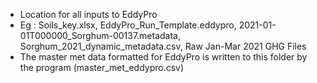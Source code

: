 - Location for all inputs to EddyPro
- Eg : Soils_key.xlsx, EddyPro_Run_Template.eddypro, 2021-01-01T000000_Sorghum-00137.metadata, Sorghum_2021_dynamic_metadata.csv, Raw Jan-Mar 2021 GHG Files
- The master met data formatted for EddyPro is written to this folder by the program (master_met_eddypro.csv)
